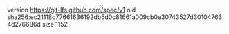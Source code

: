 version https://git-lfs.github.com/spec/v1
oid sha256:ec21118d77661636192db5d0c81661a009cb0e30743527d301047634d276686d
size 1152

